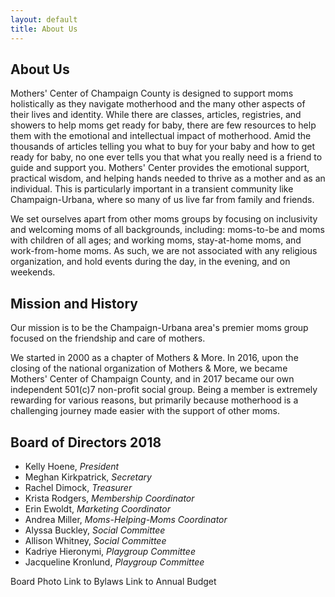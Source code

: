 ```yaml
---
layout: default
title: About Us
---
```


## About Us

Mothers' Center of Champaign County is designed to support moms holistically as
they navigate motherhood and the many other aspects of their lives and
identity. While there are classes, articles, registries, and showers to help
moms get ready for baby, there are few resources to help them with the
emotional and intellectual impact of motherhood. Amid the thousands of articles
telling you what to buy for your baby and how to get ready for baby, no one
ever tells you that what you really need is a friend to guide and support you.
Mothers' Center provides the emotional support, practical wisdom, and
helping hands needed to thrive as a mother and as an individual. This is
particularly important in a transient community like Champaign-Urbana, where so
many of us live far from family and friends. 

We set ourselves apart from other moms groups by focusing on inclusivity and
welcoming moms of all backgrounds, including: moms-to-be and moms with children
of all ages; and working moms, stay-at-home moms, and work-from-home moms. As
such, we are not associated with any religious organization, and hold events
during the day, in the evening, and on weekends. 

## Mission and History

Our mission is to be the Champaign-Urbana area's premier moms group focused on
the friendship and care of mothers.

We started in 2000 as a chapter of Mothers & More. In 2016, upon the closing of
the national organization of Mothers & More, we became Mothers' Center of
Champaign County, and in 2017 became our own independent 501(c)7 non-profit
social group. Being a member is extremely rewarding for various reasons, but
primarily because motherhood is a challenging journey made easier with the
support of other moms.

## Board of Directors 2018

 * Kelly Hoene, _President_
 * Meghan Kirkpatrick, _Secretary_
 * Rachel Dimock, _Treasurer_
 * Krista Rodgers, _Membership Coordinator_
 * Erin Ewoldt, _Marketing Coordinator_
 * Andrea Miller, _Moms-Helping-Moms Coordinator_
 * Alyssa Buckley, _Social Committee_
 * Allison Whitney, _Social Committee_
 * Kadriye Hieronymi, _Playgroup Committee_
 * Jacqueline Kronlund, _Playgroup Committee_

Board Photo
Link to Bylaws
Link to Annual Budget
